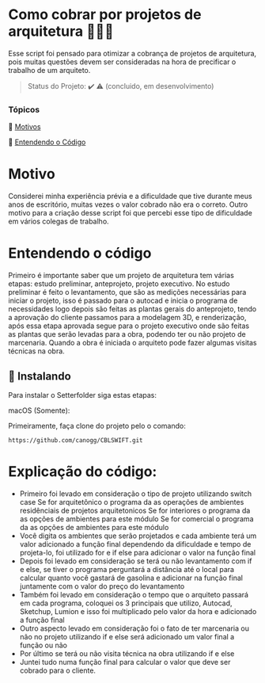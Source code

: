 # Como cobrar por projetos de arquitetura 👷🏻‍♀️

Esse script foi pensado para otimizar a cobrança de projetos de arquitetura, pois muitas questões devem ser consideradas na hora de precificar o trabalho de um arquiteto.

> Status do Projeto: :heavy_check_mark: :warning: (concluido, em desenvolvimento)

### Tópicos 

:small_blue_diamond: [Motivos](#motivos)

:small_blue_diamond: [Entendendo o Código](#entendendo-o-código)

# Motivo
Considerei minha experiência prévia e a dificuldade que tive durante meus anos de escritório, muitas vezes o valor cobrado não era o correto. Outro motivo para a criação desse script foi que percebi esse tipo de dificuldade em vários colegas de trabalho.
# Entendendo o código
  Primeiro é importante saber que um projeto de arquitetura tem várias etapas: estudo preliminar, anteprojeto, projeto executivo. No estudo preliminar é feito o levantamento, que são as medições necessárias para iniciar o projeto, isso é passado para o autocad e inicia o programa de necessidades logo depois são feitas as plantas gerais do anteprojeto, tendo a aprovação do cliente passamos para a modelagem 3D, e renderização, após essa etapa aprovada segue para o projeto executivo onde são feitas as plantas que serão levadas para a obra, podendo ter ou não projeto de marcenaria. Quando a obra é iniciada o arquiteto pode fazer algumas visitas técnicas na obra.
  
  ## 🚀 Instalando

Para instalar o Setterfolder siga estas etapas:

macOS (Somente):

Primeiramente, faça clone do projeto pelo o comando:
```
https://github.com/canogg/CBLSWIFT.git
```

# Explicação do código:
- Primeiro foi levado em consideração o tipo de projeto utilizando switch case
Se for arquitetônico o programa da as operações de ambientes residênciais de projetos arquitetonicos 
Se for interiores o programa da as opções de ambientes para este módulo
Se for comercial o programa da as opções de ambientes para este módulo
- Você digita os ambientes que serão projetados e cada ambiente terá um valor adicionado a função final dependendo da dificuldade e tempo de projeta-lo, foi utilizado for e if else para adicionar o valor na função final
- Depois foi levado em consideração se terá ou não levantamento com if e else, se tiver o programa perguntará a distância até o local para calcular quanto você gastará de gasolina e adicionar na função final juntamente com o valor do preço do levantamento
- Também foi levado em consideração o tempo que o arquiteto passará em cada programa, coloquei os 3 principais que utilizo, Autocad, Sketchup, Lumion e isso foi multiplicado pelo valor da hora e adicionado a função final
- Outro aspecto levado em consideração foi o fato de ter marcenaria ou não no projeto utilizando if e else será adicionado um valor final a função ou não
- Por último se terá ou não visita técnica na obra utilizando if e else
- Juntei tudo numa função final para calcular o valor que deve ser cobrado para o cliente.

